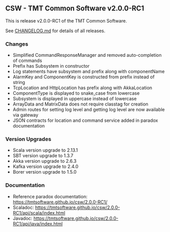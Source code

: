 ## CSW - TMT Common Software v2.0.0-RC1

This is release v2.0.0-RC1 of the TMT Common Software.

See [CHANGELOG.md](CHANGELOG.md) for details of all releases.

### Changes
- Simplified CommandResponseManager and removed auto-completion of commands
- Prefix has Subsystem in constructor 
- Log statements have subsystem and prefix along with componentName
- AlarmKey and ComponentKey is constructed from prefix instead of string
- TcpLocation and HttpLocation has prefix along with AkkaLocation
- ComponentType is displayed to snake_case from lowercase 
- Subsystem is displayed in uppercase instead of lowercase
- ArrayData and MatrixData does not require classtag for creation 
- Admin routes for setting log level and getting log level are now available via gateway
- JSON contracts for location and command service added in paradox documentation 

### Version Upgrades
- Scala version upgrade to 2.13.1
- SBT version upgrade to 1.3.7
- Akka version upgrade to 2.6.3
- Kafka version upgrade to 2.4.0
- Borer version upgrade to 1.5.0

### Documentation
- Reference paradox documentation: https://tmtsoftware.github.io/csw/2.0.0-RC1/
- Scaladoc: https://tmtsoftware.github.io/csw/2.0.0-RC1/api/scala/index.html
- Javadoc: https://tmtsoftware.github.io/csw/2.0.0-RC1/api/java/index.html
